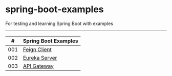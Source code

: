 #  spring-boot-examples
For testing and learning Spring Boot with examples

---

|  #  | Spring Boot Examples |
| --- | -------------------- | 
| 001 | [Feign Client](./feign-client) |
| 002 | [Eureka Server](./eureka-server) |
| 003 | [API Gateway](./api-gateway) |